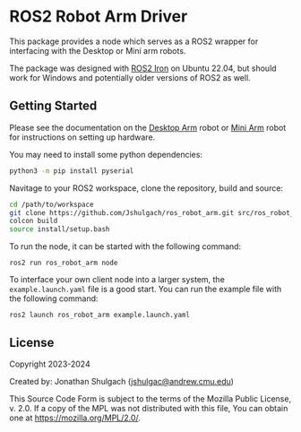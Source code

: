  
 # ROS2 Robot Arm Driver
 
 This package provides a node which serves as a ROS2 wrapper for interfacing with the Desktop or Mini arm robots. 
 
 The package was designed with [ROS2 Iron](https://docs.ros.org/en/iron/index.html) on Ubuntu 22.04, but should work for Windows and potentially older versions of ROS2 as well.
 
 ## Getting Started
 
 Please see the documentation on the [Desktop Arm](https://github.com/Jshulgach/Desktop-Arm) robot or [Mini Arm](https://github.com/Jshulgach/Mini-Arm) robot for instructions on setting up hardware. 
 
 You may need to install some python dependencies:
 ```bash
 python3 -m pip install pyserial
 ```
 
 Navitage to your ROS2 workspace, clone the repository, build and source:
 ```bash
 cd /path/to/workspace 
 git clone https://github.com/Jshulgach/ros_robot_arm.git src/ros_robot_arm
 colcon build 
 source install/setup.bash
 ```
 
To run the node, it can be started with the following command:
```
ros2 run ros_robot_arm node
```

To interface your own client node into a larger system, the `example.launch.yaml` file is a good start. You can run the example file with the following command:
```
ros2 launch ros_robot_arm example.launch.yaml
```

## License

Copyright 2023-2024

Created by: Jonathan Shulgach (jshulgac@andrew.cmu.edu)

This Source Code Form is subject to the terms of the Mozilla Public
License, v. 2.0. If a copy of the MPL was not distributed with this
file, You can obtain one at https://mozilla.org/MPL/2.0/.
